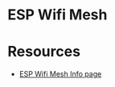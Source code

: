 # ESP Wifi Mesh

# Resources
- [ESP Wifi Mesh Info page](https://www.espressif.com/en/products/sdks/esp-wifi-mesh/overview)